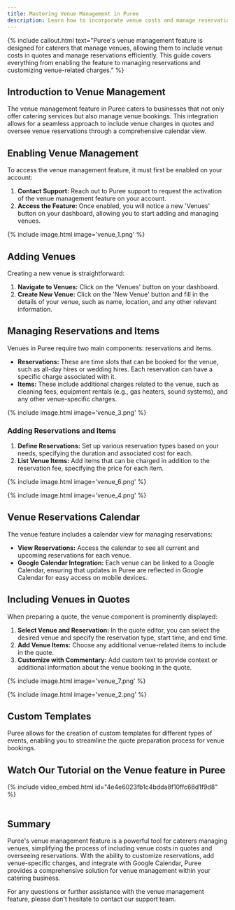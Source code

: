 ```yaml
---
title: Mastering Venue Management in Puree
description: Learn how to incorporate venue costs and manage reservations directly within Puree, streamlining your event planning and billing process.
---
```


{% include callout.html text="Puree's venue management feature is designed for caterers that manage venues, allowing them to include venue costs in quotes and manage reservations efficiently. This guide covers everything from enabling the feature to managing reservations and customizing venue-related charges." %}

## Introduction to Venue Management

The venue management feature in Puree caters to businesses that not only offer catering services but also manage venue bookings. This integration allows for a seamless approach to include venue charges in quotes and oversee venue reservations through a comprehensive calendar view.

## Enabling Venue Management

To access the venue management feature, it must first be enabled on your account:

1. **Contact Support:** Reach out to Puree support to request the activation of the venue management feature on your account.
2. **Access the Feature:** Once enabled, you will notice a new 'Venues' button on your dashboard, allowing you to start adding and managing venues.

{% include image.html image='venue_1.png' %}

## Adding Venues

Creating a new venue is straightforward:

1. **Navigate to Venues:** Click on the 'Venues' button on your dashboard.
2. **Create New Venue:** Click on the 'New Venue' button and fill in the details of your venue, such as name, location, and any other relevant information.

## Managing Reservations and Items

Venues in Puree require two main components: reservations and items.

- **Reservations:** These are time slots that can be booked for the venue, such as all-day hires or wedding hires. Each reservation can have a specific charge associated with it.
- **Items:** These include additional charges related to the venue, such as cleaning fees, equipment rentals (e.g., gas heaters, sound systems), and any other venue-specific charges.

{% include image.html image='venue_3.png' %}

### Adding Reservations and Items

1. **Define Reservations:** Set up various reservation types based on your needs, specifying the duration and associated cost for each.
2. **List Venue Items:** Add items that can be charged in addition to the reservation fee, specifying the price for each item.

{% include image.html image='venue_6.png' %}

{% include image.html image='venue_4.png' %}

## Venue Reservations Calendar

The venue feature includes a calendar view for managing reservations:

- **View Reservations:** Access the calendar to see all current and upcoming reservations for each venue.
- **Google Calendar Integration:** Each venue can be linked to a Google Calendar, ensuring that updates in Puree are reflected in Google Calendar for easy access on mobile devices.

## Including Venues in Quotes

When preparing a quote, the venue component is prominently displayed:

1. **Select Venue and Reservation:** In the quote editor, you can select the desired venue and specify the reservation type, start time, and end time.
2. **Add Venue Items:** Choose any additional venue-related items to include in the quote.
3. **Customize with Commentary:** Add custom text to provide context or additional information about the venue booking in the quote.

{% include image.html image='venue_7.png' %}

{% include image.html image='venue_2.png' %}

## Custom Templates

Puree allows for the creation of custom templates for different types of events, enabling you to streamline the quote preparation process for venue bookings.

## Watch Our Tutorial on the Venue feature in Puree
<!-- Loom Video Below -->

{% include video_embed.html id="4e4e6023fb1c4bdda8f10ffc66d1f9d8" %}  
<br>
## Summary

Puree's venue management feature is a powerful tool for caterers managing venues, simplifying the process of including venue costs in quotes and overseeing reservations. With the ability to customize reservations, add venue-specific charges, and integrate with Google Calendar, Puree provides a comprehensive solution for venue management within your catering business.

For any questions or further assistance with the venue management feature, please don't hesitate to contact our support team.
